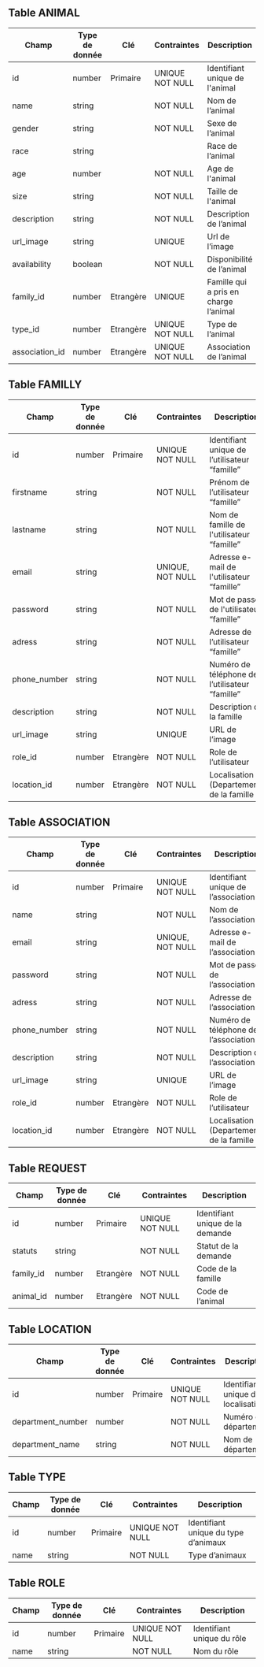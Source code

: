 ## Table ANIMAL

| **Champ** | **Type de donnée** | **Clé** | **Contraintes** | **Description** |
| --- | --- | --- | --- | --- |
| id | number | Primaire | UNIQUE NOT NULL | Identifiant unique de l'animal |
| name | string |  | NOT NULL | Nom de l’animal |
| gender | string |  | NOT NULL | Sexe de l’animal |
| race | string |  |  | Race de l’animal |
| age | number |  | NOT NULL | Age de l'animal |
| size | string | | NOT NULL | Taille de l'animal
| description | string |  | NOT NULL | Description de l’animal |
| url_image | string |  | UNIQUE | Url de l’image |
| availability | boolean |  | NOT NULL  | Disponibilité de l’animal |
| family_id | number | Etrangère | UNIQUE | Famille qui a pris en charge l’animal |
| type_id | number | Etrangère | UNIQUE NOT NULL | Type de l’animal |
| association_id | number | Etrangère | UNIQUE NOT NULL | Association de l’animal |

## Table FAMILLY

| **Champ** | **Type de donnée** | **Clé** | **Contraintes** | **Description** |
| --- | --- | --- | --- | --- |
| id | number | Primaire | UNIQUE NOT NULL | Identifiant unique de l’utilisateur “famille” |
| firstname | string |  | NOT NULL | Prénom de l’utilisateur “famille” |
| lastname | string |  | NOT NULL | Nom de famille de l'utilisateur “famille” |
| email | string |  | UNIQUE, NOT NULL | Adresse e-mail de l'utilisateur “famille” |
| password | string |  | NOT NULL | Mot de passe de l'utilisateur “famille” |
| adress | string |  | NOT NULL | Adresse de l’utilisateur “famille” |
| phone_number | string |  | NOT NULL | Numéro de téléphone de l’utilisateur “famille” |
| description | string |  | NOT NULL | Description de la famille |
| url_image | string |  | UNIQUE | URL de l’image |
| role_id | number | Etrangère | NOT NULL | Role de l’utilisateur |
| location_id | number | Etrangère | NOT NULL | Localisation (Departement) de la famille |

## Table ASSOCIATION

| **Champ** | **Type de donnée** | **Clé** | **Contraintes** | **Description** |
| --- | --- | --- | --- | --- |
| id | number | Primaire | UNIQUE NOT NULL | Identifiant unique de l’association |
| name | string |  | NOT NULL | Nom de l’association |
| email | string |  | UNIQUE, NOT NULL | Adresse e-mail de l’association |
| password | string |  | NOT NULL | Mot de passe de l’association |
| adress | string |  | NOT NULL | Adresse de l’association |
| phone_number | string |  | NOT NULL | Numéro de téléphone de l’association |
| description | string |  | NOT NULL | Description de l’association |
| url_image | string |  | UNIQUE | URL de l’image |
| role_id | number | Etrangère | NOT NULL | Role de l’utilisateur |
| location_id | number | Etrangère | NOT NULL | Localisation (Departement) de la famille |

## Table REQUEST

| **Champ** | **Type de donnée** | **Clé** | **Contraintes** | **Description** |
| --- | --- | --- | --- | --- |
| id | number | Primaire | UNIQUE NOT NULL | Identifiant unique de la demande |
| statuts | string |  | NOT NULL | Statut de la demande |
| family_id | number | Etrangère | NOT NULL | Code de la famille |
| animal_id | number | Etrangère | NOT NULL | Code de l’animal |

## Table LOCATION

| **Champ** | **Type de donnée** | **Clé** | **Contraintes** | **Description** |
| --- | --- | --- | --- | --- |
| id | number | Primaire | UNIQUE NOT NULL | Identifiant unique de la localisation |
| department_number | number |  | NOT NULL | Numéro de département |
| department_name | string |  | NOT NULL | Nom de département |

## Table TYPE

| **Champ** | **Type de donnée** | **Clé** | **Contraintes** | **Description** |
| --- | --- | --- | --- | --- |
| id | number | Primaire | UNIQUE NOT NULL | Identifiant unique du type d’animaux |
| name | string |  | NOT NULL | Type d’animaux |

## Table ROLE

| **Champ** | **Type de donnée** | **Clé** | **Contraintes** | **Description** |
| --- | --- | --- | --- | --- |
| id | number | Primaire | UNIQUE NOT NULL | Identifiant unique du rôle |
| name | string |  | NOT NULL | Nom du rôle |